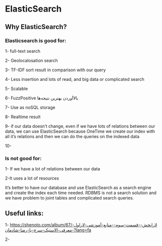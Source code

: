 # ElasticSearch

## Why ElasticSearch?
### Elasticsearch is good for:

1- full-text search

2- Geolocalosation search

3- TF-IDF sort result in comparison with our query

4- Less insertion and lots of read, and big data or complicated search

5- Scalable

6- FuzzPositive بالاآوردن بهترین نتیجه‌ها

7- Use as noSQL storage

8- Realtime result

9- if our data doesn’t change, even if we have lots of relations between our data, we can use ElasticSearch because OneTime we create our index with all it’s relations and then we can do the queries on the indexed data

10- 


### Is not good for:

1- If we have a lot of relations between our data

2-It uses a lot of resources



It’s better to have our database and use ElasticSearch as a search engine and create the index each time needed.
RDBMS is not a search solution and we have problem to joint tables and complicated search queries.



## Useful links:

1- https://shenoto.com/album/67/لاراپخش--قسمت-سوم--منابع-آموزشی-لاراول--معرفی-الاستیک-سرچ-با-رضا-شادمان?lang=fa

2- 
